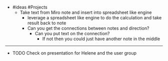 - #ideas #Projects
	- Take text from Miro note and insert into spreadsheet like engine
		- leverage a spreadsheet like engine to do the calculation and take result back to note
		- Can you get the connections between notes and direction?
			- Can you put text on the connection?
				- If not then you could just have another note in the middle
- ---
- TODO Check on presentation for Helene and the user group